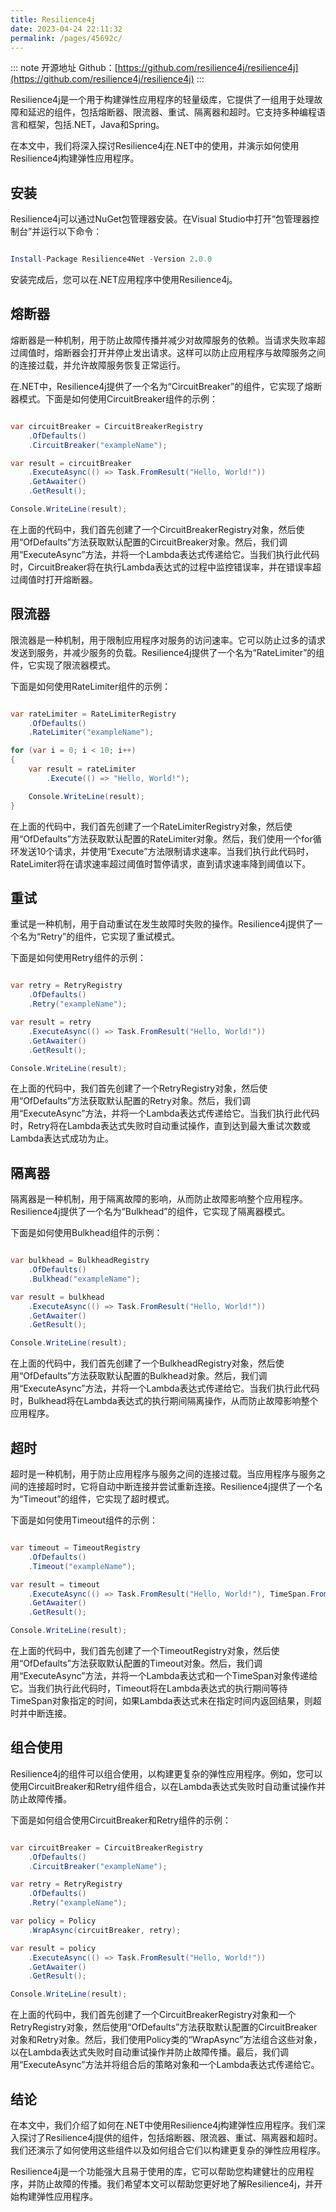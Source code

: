 ```yaml
---
title: Resilience4j
date: 2023-04-24 22:11:32
permalink: /pages/45692c/
---
```

::: note 开源地址
Github：[https://github.com/resilience4j/resilience4j](https://github.com/resilience4j/resilience4j)
:::

Resilience4j是一个用于构建弹性应用程序的轻量级库，它提供了一组用于处理故障和延迟的组件，包括熔断器、限流器、重试、隔离器和超时。它支持多种编程语言和框架，包括.NET，Java和Spring。

在本文中，我们将深入探讨Resilience4j在.NET中的使用，并演示如何使用Resilience4j构建弹性应用程序。
## 安装

Resilience4j可以通过NuGet包管理器安装。在Visual Studio中打开“包管理器控制台”并运行以下命令：

```mathematica

Install-Package Resilience4Net -Version 2.0.0
```



安装完成后，您可以在.NET应用程序中使用Resilience4j。
## 熔断器

熔断器是一种机制，用于防止故障传播并减少对故障服务的依赖。当请求失败率超过阈值时，熔断器会打开并停止发出请求。这样可以防止应用程序与故障服务之间的连接过载，并允许故障服务恢复正常运行。

在.NET中，Resilience4j提供了一个名为“CircuitBreaker”的组件，它实现了熔断器模式。下面是如何使用CircuitBreaker组件的示例：

```csharp

var circuitBreaker = CircuitBreakerRegistry
    .OfDefaults()
    .CircuitBreaker("exampleName");

var result = circuitBreaker
    .ExecuteAsync(() => Task.FromResult("Hello, World!"))
    .GetAwaiter()
    .GetResult();

Console.WriteLine(result);
```



在上面的代码中，我们首先创建了一个CircuitBreakerRegistry对象，然后使用“OfDefaults”方法获取默认配置的CircuitBreaker对象。然后，我们调用“ExecuteAsync”方法，并将一个Lambda表达式传递给它。当我们执行此代码时，CircuitBreaker将在执行Lambda表达式的过程中监控错误率，并在错误率超过阈值时打开熔断器。
## 限流器

限流器是一种机制，用于限制应用程序对服务的访问速率。它可以防止过多的请求发送到服务，并减少服务的负载。Resilience4j提供了一个名为“RateLimiter”的组件，它实现了限流器模式。

下面是如何使用RateLimiter组件的示例：

```csharp

var rateLimiter = RateLimiterRegistry
    .OfDefaults()
    .RateLimiter("exampleName");

for (var i = 0; i < 10; i++)
{
    var result = rateLimiter
        .Execute(() => "Hello, World!");

    Console.WriteLine(result);
}
```



在上面的代码中，我们首先创建了一个RateLimiterRegistry对象，然后使用“OfDefaults”方法获取默认配置的RateLimiter对象。然后，我们使用一个for循环发送10个请求，并使用“Execute”方法限制请求速率。当我们执行此代码时，RateLimiter将在请求速率超过阈值时暂停请求，直到请求速率降到阈值以下。
## 重试

重试是一种机制，用于自动重试在发生故障时失败的操作。Resilience4j提供了一个名为“Retry”的组件，它实现了重试模式。

下面是如何使用Retry组件的示例：

```csharp

var retry = RetryRegistry
    .OfDefaults()
    .Retry("exampleName");

var result = retry
    .ExecuteAsync(() => Task.FromResult("Hello, World!"))
    .GetAwaiter()
    .GetResult();

Console.WriteLine(result);
```



在上面的代码中，我们首先创建了一个RetryRegistry对象，然后使用“OfDefaults”方法获取默认配置的Retry对象。然后，我们调用“ExecuteAsync”方法，并将一个Lambda表达式传递给它。当我们执行此代码时，Retry将在Lambda表达式失败时自动重试操作，直到达到最大重试次数或Lambda表达式成功为止。
## 隔离器

隔离器是一种机制，用于隔离故障的影响，从而防止故障影响整个应用程序。Resilience4j提供了一个名为“Bulkhead”的组件，它实现了隔离器模式。

下面是如何使用Bulkhead组件的示例：

```csharp

var bulkhead = BulkheadRegistry
    .OfDefaults()
    .Bulkhead("exampleName");

var result = bulkhead
    .ExecuteAsync(() => Task.FromResult("Hello, World!"))
    .GetAwaiter()
    .GetResult();

Console.WriteLine(result);
```



在上面的代码中，我们首先创建了一个BulkheadRegistry对象，然后使用“OfDefaults”方法获取默认配置的Bulkhead对象。然后，我们调用“ExecuteAsync”方法，并将一个Lambda表达式传递给它。当我们执行此代码时，Bulkhead将在Lambda表达式的执行期间隔离操作，从而防止故障影响整个应用程序。
## 超时

超时是一种机制，用于防止应用程序与服务之间的连接过载。当应用程序与服务之间的连接超时时，它将自动中断连接并尝试重新连接。Resilience4j提供了一个名为“Timeout”的组件，它实现了超时模式。

下面是如何使用Timeout组件的示例：

```csharp

var timeout = TimeoutRegistry
    .OfDefaults()
    .Timeout("exampleName");

var result = timeout
    .ExecuteAsync(() => Task.FromResult("Hello, World!"), TimeSpan.FromSeconds(1))
    .GetAwaiter()
    .GetResult();

Console.WriteLine(result);
```



在上面的代码中，我们首先创建了一个TimeoutRegistry对象，然后使用“OfDefaults”方法获取默认配置的Timeout对象。然后，我们调用“ExecuteAsync”方法，并将一个Lambda表达式和一个TimeSpan对象传递给它。当我们执行此代码时，Timeout将在Lambda表达式的执行期间等待TimeSpan对象指定的时间，如果Lambda表达式未在指定时间内返回结果，则超时并中断连接。
## 组合使用

Resilience4j的组件可以组合使用，以构建更复杂的弹性应用程序。例如，您可以使用CircuitBreaker和Retry组件组合，以在Lambda表达式失败时自动重试操作并防止故障传播。

下面是如何组合使用CircuitBreaker和Retry组件的示例：

```csharp

var circuitBreaker = CircuitBreakerRegistry
    .OfDefaults()
    .CircuitBreaker("exampleName");

var retry = RetryRegistry
    .OfDefaults()
    .Retry("exampleName");

var policy = Policy
    .WrapAsync(circuitBreaker, retry);

var result = policy
    .ExecuteAsync(() => Task.FromResult("Hello, World!"))
    .GetAwaiter()
    .GetResult();

Console.WriteLine(result);
```



在上面的代码中，我们首先创建了一个CircuitBreakerRegistry对象和一个RetryRegistry对象，然后使用“OfDefaults”方法获取默认配置的CircuitBreaker对象和Retry对象。然后，我们使用Policy类的“WrapAsync”方法组合这些对象，以在Lambda表达式失败时自动重试操作并防止故障传播。最后，我们调用“ExecuteAsync”方法并将组合后的策略对象和一个Lambda表达式传递给它。
## 结论

在本文中，我们介绍了如何在.NET中使用Resilience4j构建弹性应用程序。我们深入探讨了Resilience4j提供的组件，包括熔断器、限流器、重试、隔离器和超时。我们还演示了如何使用这些组件以及如何组合它们以构建更复杂的弹性应用程序。

Resilience4j是一个功能强大且易于使用的库，它可以帮助您构建健壮的应用程序，并防止故障的传播。我们希望本文可以帮助您更好地了解Resilience4j，并开始构建弹性应用程序。
